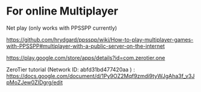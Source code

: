 # For online Multiplayer

Net play (only works with PPSSPP currently)

https://github.com/hrydgard/ppsspp/wiki/How-to-play-multiplayer-games-with-PPSSPP#multiplayer-with-a-public-server-on-the-internet

https://play.google.com/store/apps/details?id=com.zerotier.one

ZeroTier tutorial (Network ID: abfd31bd477420aa ) : https://docs.google.com/document/d/1Py9OZ2Mqf9zmdi9tyWJgAha3f_v3JpMoZJew0ZIDgrg/edit
